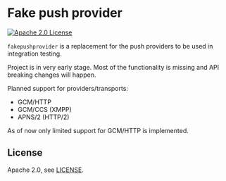 # Fake push provider

[![Apache 2.0 License](https://img.shields.io/badge/license-Apache%202.0-blue.svg)](https://github.com/szpakas/fakepushprovider/blob/master/LICENSE)

`fakepushprovider` is a replacement for the push providers to be used in integration testing.

Project is in very early stage. Most of the functionality is missing and API breaking changes will happen.

Planned support for providers/transports:
- GCM/HTTP
- GCM/CCS (XMPP)
- APNS/2 (HTTP/2)

As of now only limited support for GCM/HTTP is implemented.

## License

Apache 2.0, see [LICENSE](./LICENSE).
